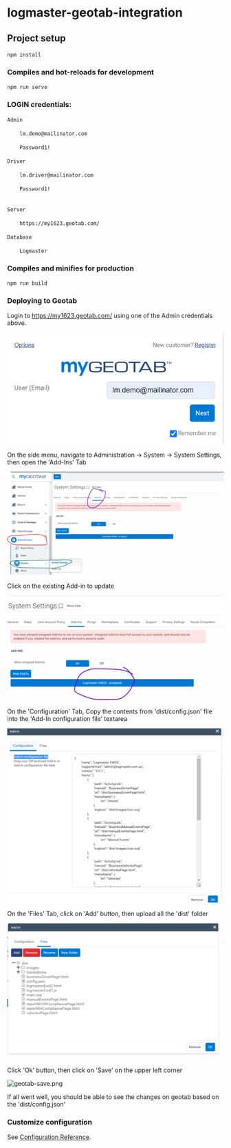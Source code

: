 # logmaster-geotab-integration

## Project setup
```
npm install
```

### Compiles and hot-reloads for development
```
npm run serve
```
### LOGIN credentials:
```
Admin

    lm.demo@mailinator.com

    Password1!

Driver

    lm.driver@mailinator.com

    Password1!


Server

    https://my1623.geotab.com/

Database

    Logmaster
```

### Compiles and minifies for production
```
npm run build
```


### Deploying to Geotab

Login to https://my1623.geotab.com/ using one of the Admin credentials above.

![geotab-login.png](images/readme/geotab-login.png)

On the side menu, navigate to Administration -> System -> System Settings, then open the 'Add-Ins' Tab

![geotab-admin-settings.png](images/readme/geotab-admin-settings.png)

Click on the existing Add-in to update

![geotab-existing-add-in.png](images/readme/geotab-existing-add-in.png)

On the 'Configuration' Tab, Copy the contents from 'dist/config.json' file into the 'Add-In configuration file' textarea

![geotab-config.png](images/readme/geotab-config.png)

On the 'Files' Tab, click on 'Add' button, then upload all the 'dist' folder

![geotab-add-files.png](images/readme/geotab-add-files.png)

Click 'Ok' button, then click on 'Save' on the upper left corner

![geotab-save.png](images/redme/geotab-save.png)

If all went well, you should be able to see the changes on geotab based on the 'dist/config.json'


### Customize configuration
See [Configuration Reference](https://github.com/Geotab/generator-addin).
